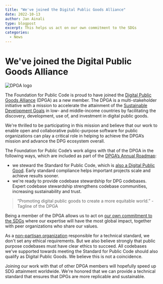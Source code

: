 ```yaml
---
title: "We've joined the Digital Public Goods Alliance"
date: 2022-10-13
author: Jan Ainali
type: blogpost
excerpt: This helps us act on our own commitment to the SDGs
categories:
  - News
---
```


# We've joined the Digital Public Goods Alliance

![DPGA logo]({{site.url}}/assets/DPGA.png)

The Foundation for Public Code is proud to have joined the [Digital Public Goods Alliance](https://digitalpublicgoods.net/) (DPGA) as a new member. The DPGA is a multi-stakeholder initiative with a mission to accelerate the attainment of the [Sustainable Development Goals](https://sdgs.un.org/goals) in low- and middle-income countries by facilitating the discovery, development, use of, and investment in digital public goods.

We're thrilled to be participating in this mission and believe that our work to enable open and collaborative public-purpose software for public organizations can play a critical role in helping to achieve the DPGA’s mission and advance the DPG ecosystem overall.

The Foundation for Public Code’s work aligns with that of the DPGA in the following ways, which are included as part of the [DPGA’s Annual Roadmap](https://digitalpublicgoods.net/roadmap/):

* we steward the Standard for Public Code, which is [also a Digital Public Good](https://blog.publiccode.net/news/2021/07/28/digital-public-goods.html). Early standard compliance helps important projects scale and achieve results sooner.
* we're ready to provide codebase stewardship for DPG codebases. Expert codebase stewardship strengthens codebase communities, increasing sustainability and trust.

> “Promoting digital public goods to create a more equitable world.” - Tagline of the DPGA

Being a member of the DPGA allows us to act on [our own commitment to the SDGs](https://blog.publiccode.net/policy/2020/10/02/we-support-the-sustainable-development-goals.html) where our expertise will have the most global impact, together with peer organizations who share our values.

As a [non-partisan organization](https://about.publiccode.net/organization/mission.html) responsible for a technical standard, we don't set any ethical requirements. But we also believe strongly that public purpose codebases must have clear ethics to succeed. All codebases we've supported towards meeting the Standard for Public Code should also qualify as Digital Public Goods. We believe this is not a coincidence.

Joining our work with that of other DPGA members will hopefully speed up SDG attainment worldwide. We're honored that we can provide a technical standard that ensures that DPGs are more replicable and sustainable.
